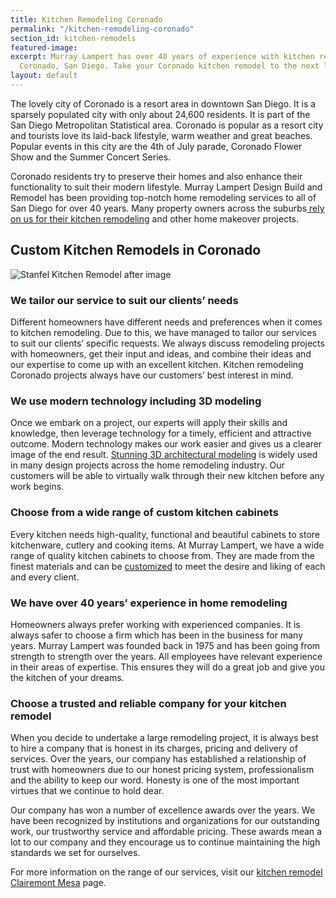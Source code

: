 ```yaml
---
title: Kitchen Remodeling Coronado
permalink: "/kitchen-remodeling-coronado"
section_id: kitchen-remodels
featured-image: 
excerpt: Murray Lampert has over 40 years of experience with kitchen remodeling in
  Coronado, San Diego. Take your Coronado kitchen remodel to the next level with us.
layout: default
---
```


The lovely city of Coronado is a resort area in downtown San Diego. It is a sparsely populated city with only about 24,600 residents. It is part of the San Diego Metropolitan Statistical area. Coronado is popular as a resort city and tourists love its laid-back lifestyle, warm weather and great beaches. Popular events in this city are the 4th of July parade, Coronado Flower Show and the Summer Concert Series.

Coronado residents try to preserve their homes and also enhance their functionality to suit their modern lifestyle. Murray Lampert Design Build and Remodel has been providing top-notch home remodeling services to all of San Diego for over 40 years. Many property owners across the suburbs<a href="http://murraylampert.com/san-diego-kitchen-remodeling-services/"> rely on us for their kitchen remodeling</a> and other home makeover projects.

## Custom Kitchen Remodels in Coronado

![Stanfel Kitchen Remodel after image](/uploads/stanfel-kitchen-after.jpg "Coronado Kitchen Remodel")

### We tailor our service to suit our clients’ needs

Different homeowners have different needs and preferences when it comes to kitchen remodeling. Due to this, we have managed to tailor our services to suit our clients’ specific requests. We always discuss remodeling projects with homeowners, get their input and ideas, and combine their ideas and our expertise to come up with an excellent kitchen. Kitchen remodeling Coronado projects always have our customers’ best interest in mind.

### We use modern technology including 3D modeling

Once we embark on a project, our experts will apply their skills and knowledge, then leverage technology for a timely, efficient and attractive outcome. Modern technology makes our work easier and gives us a clearer image of the end result. <a href="http://murraylampert.com/3d-architectural-rendering-services/">Stunning 3D architectural modeling</a> is widely used in many design projects across the home remodeling industry. Our customers will be able to virtually walk through their new kitchen before any work begins.

### Choose from a wide range of custom kitchen cabinets

Every kitchen needs high-quality, functional and beautiful cabinets to store kitchenware, cutlery and cooking items. At Murray Lampert, we have a wide range of quality kitchen cabinets to choose from. They are made from the finest materials and can be <a href="http://murraylampert.com/san-diego-custom-cabinet-construction-services/">customized</a> to meet the desire and liking of each and every client.

### We have over 40 years’ experience in home remodeling

Homeowners always prefer working with experienced companies. It is always safer to choose a firm which has been in the business for many years. Murray Lampert was founded back in 1975 and has been going from strength to strength over the years. All employees have relevant experience in their areas of expertise. This ensures they will do a great job and give you the kitchen of your dreams.

### Choose a trusted and reliable company for your kitchen remodel

When you decide to undertake a large remodeling project, it is always best to hire a company that is honest in its charges, pricing and delivery of services. Over the years, our company has established a relationship of trust with homeowners due to our honest pricing system, professionalism and the ability to keep our word. Honesty is one of the most important virtues that we continue to hold dear.

Our company has won a number of excellence awards over the years. We have been recognized by institutions and organizations for our outstanding work, our trustworthy service and affordable pricing. These awards mean a lot to our company and they encourage us to continue maintaining the high standards we set for ourselves.

For more information on the range of our services, visit our <a href="http://murraylampert.com/kitchen-remodel-clairemont-mesa">kitchen remodel Clairemont Mesa</a> page.
